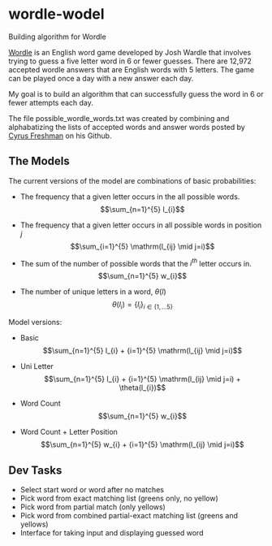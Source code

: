 # wordle-wodel
Building algorithm for Wordle

<a href = 'https://github.com/zmwm37/wordle-wodel.git'>Wordle</a> is an English word game developed by Josh Wardle that involves trying to guess a five letter word in 6 or fewer guesses. There are 12,972 accepted wordle answers that are English words with 5 letters. The game can be played once a day with a new answer each day.

My goal is to build an algorithm that can successfully guess the word in 6 or fewer attempts each day.

The file possible_wordle_words.txt was created by combining and alphabatizing the lists of accepted words and answer words posted by <a href = 'https://gist.github.com/cfreshman'>Cyrus Freshman</a> on his Github. 

## The Models
The current versions of the model are combinations of basic probabilities:
- The frequency that a given letter occurs in the all possible words.  
$$\sum_{n=1}^{5} l_{i}$$
- The frequency that a given letter occurs in all possible words in position $j$
$$\sum_{i=1}^{5} \mathrm(l_{ij} \mid j=i)$$
- The sum of the number of possible words that the $i^{th}$ letter occurs in.
$$\sum_{n=1}^{5} w_{i}$$

- The number of unique letters in a word, $\theta(l)$
$$\theta(l_{i}) = \{l_{i}\}_{i \in \{1,...5\}}$$

Model versions:
- Basic  
$$\sum_{n=1}^{5} l_{i} + {i=1}^{5} \mathrm(l_{ij} \mid j=i)$$

- Uni Letter  
$$\sum_{n=1}^{5} l_{i} + {i=1}^{5} \mathrm(l_{ij} \mid j=i) + \theta(l_{i})$$

- Word Count  
$$\sum_{n=1}^{5} w_{i}$$

- Word Count + Letter Position
$$\sum_{n=1}^{5} w_{i} + {i=1}^{5} \mathrm(l_{ij} \mid j=i)$$


## Dev Tasks
- Select start word or word after no matches  
- Pick word from exact matching list (greens only, no yellow)  
- Pick word from partial match (only yellows)  
- Pick word from combined partial-exact matching list (greens and yellows)  
- Interface for taking input and displaying guessed word  
